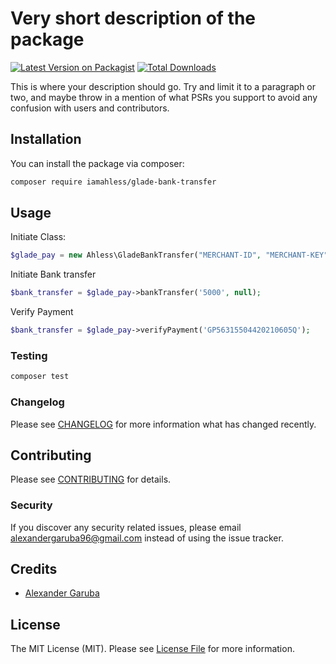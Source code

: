 # Very short description of the package

[![Latest Version on Packagist](https://img.shields.io/packagist/v/iamahless/glade-bank-transfer.svg?style=flat-square)](https://packagist.org/packages/iamahless/glade-bank-transfer)
[![Total Downloads](https://img.shields.io/packagist/dt/iamahless/glade-bank-transfer.svg?style=flat-square)](https://packagist.org/packages/iamahless/glade-bank-transfer)

This is where your description should go. Try and limit it to a paragraph or two, and maybe throw in a mention of what PSRs you support to avoid any confusion with users and contributors.

## Installation

You can install the package via composer:

```bash
composer require iamahless/glade-bank-transfer
```

## Usage
Initiate Class:
```php
$glade_pay = new Ahless\GladeBankTransfer("MERCHANT-ID", "MERCHANT-KEY", "https://demo.api.gladepay.com");
```

Initiate Bank transfer
```php
$bank_transfer = $glade_pay->bankTransfer('5000', null);
```

Verify Payment
```php
$bank_transfer = $glade_pay->verifyPayment('GP56315504420210605Q');
```

### Testing

```bash
composer test
```

### Changelog

Please see [CHANGELOG](CHANGELOG.md) for more information what has changed recently.

## Contributing

Please see [CONTRIBUTING](CONTRIBUTING.md) for details.

### Security

If you discover any security related issues, please email alexandergaruba96@gmail.com instead of using the issue tracker.

## Credits

- [Alexander Garuba](https://github.com/iamahless)

## License

The MIT License (MIT). Please see [License File](LICENSE.md) for more information.
